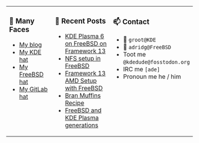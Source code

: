 
<table><tr>
  
<td valign="top" width="30%">
  
### 🙋 Many Faces

- [My blog](https://euroquis.nl/bobulate/)
- [My KDE hat](https://invent.kde.org/adridg)
- [My FreeBSD hat](https://wiki.freebsd.org/AdriaanDeGroot)
- [My GitLab hat](https://gitlab.com/adriaandegroot)
</td>

<td valign="top" width="40%">
  
### 💬 Recent Posts

<!-- BLOG-POST-LIST:START -->
- [KDE Plasma 6 on FreeBSD on Framework 13](https://euroquis.nl/freebsd/2025/03/23/framework.html)
- [NFS setup in FreeBSD](https://euroquis.nl/freebsd/2025/03/18/nfs.html)
- [Framework 13 AMD Setup with FreeBSD](https://euroquis.nl/freebsd/2025/03/16/framework.html)
- [Bran Muffins Recipe](https://euroquis.nl/blabla/2025/03/15/bran-muffins.html)
- [FreeBSD and KDE Plasma generations](https://euroquis.nl/freebsd/2025/03/02/kde5.html)
<!-- BLOG-POST-LIST:END -->
</td>

<td valign="top" width="30%">
  
### 📫 Contact

- 📧 `groot@KDE`
- 📧 `adridg@FreeBSD`
- Toot me `@kdedude@fosstodon.org`
- IRC me `[ade]`
- Pronoun me he / him
</td>

</tr></table>

